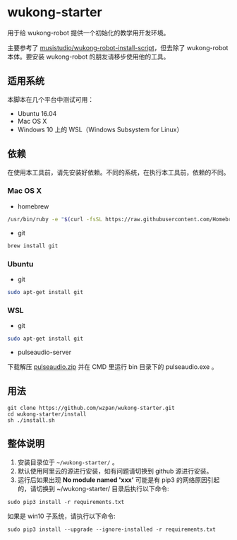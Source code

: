 # wukong-starter

用于给 wukong-robot 提供一个初始化的教学用开发环境。

主要参考了 [musistudio/wukong-robot-install-script](https://github.com/musistudio/wukong-robot-install-script)，但去除了 wukong-robot 本体。要安装 wukong-robot 的朋友请移步使用他的工具。

## 适用系统 ##

本脚本在几个平台中测试可用：

* Ubuntu 16.04
* Mac OS X
* Windows 10 上的 WSL（Windows Subsystem for Linux）

## 依赖 ##

在使用本工具前，请先安装好依赖。不同的系统，在执行本工具前，依赖的不同。

### Mac OS X ###

* homebrew

``` bash
/usr/bin/ruby -e "$(curl -fsSL https://raw.githubusercontent.com/Homebrew/install/master/install)"
```

* git

``` bash
brew install git
```

### Ubuntu ###

* git

``` bash
sudo apt-get install git
```

### WSL ###

* git

``` bash
sudo apt-get install git
```

* pulseaudio-server

下载解压 [pulseaudio.zip](http://hahack-1253537070.file.myqcloud.com/misc/pulseaudio.zip) 并在 CMD 里运行 bin 目录下的 pulseaudio.exe 。

## 用法

```shell
git clone https://github.com/wzpan/wukong-starter.git
cd wukong-starter/install
sh ./install.sh
```

## 整体说明

1. 安装目录位于 `~/wukong-starter/` 。
2. 默认使用阿里云的源进行安装，如有问题请切换到 github 源进行安装。
3. 运行后如果出现 **No module named 'xxx’** 可能是有 pip3 的网络原因引起的，请切换到 ~/wukong-starter/ 目录后执行以下命令:

```shell
sudo pip3 install -r requirements.txt 
```

如果是 win10 子系统，请执行以下命令:

```shell
sudo pip3 install --upgrade --ignore-installed -r requirements.txt
```

